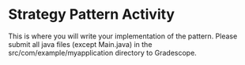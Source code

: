 # Strategy Pattern Activity
This is where you will write your implementation of the pattern. Please submit all java files (except Main.java) in the src/com/example/myapplication directory to Gradescope.
